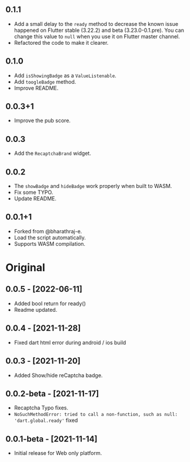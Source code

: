 ## 0.1.1

* Add a small delay to the `ready` method to decrease the known issue happened on Flutter stable (3.22.2) and beta (3.23.0-0.1.pre). You can change this value to `null` when you use it on Flutter master channel.
* Refactored the code to make it clearer.

## 0.1.0

* Add `isShowingBadge` as a `ValueListenable`.
* Add `toogleBadge` method.
* Improve README.

## 0.0.3+1

* Improve the pub score.

## 0.0.3

* Add the `RecaptchaBrand` widget.

## 0.0.2

* The `showBadge` and `hideBadge` work properly when built to WASM.
* Fix some TYPO.
* Update README.

## 0.0.1+1

* Forked from @bharathraj-e.
* Load the script automatically.
* Supports WASM compilation.

# Original

## 0.0.5 - [2022-06-11]

* Added bool return for ready()
* Readme updated.

## 0.0.4 - [2021-11-28]

* Fixed dart html error during android / ios build

## 0.0.3 - [2021-11-20]

* Added Show/hide reCaptcha badge.

## 0.0.2-beta - [2021-11-17]

* Recaptcha Typo fixes.
* `NoSuchMethodError: tried to call a non-function, such as null: 'dart.global.ready'` fixed

## 0.0.1-beta - [2021-11-14]

* Initial release for Web only platform.
